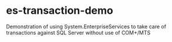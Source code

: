 # es-transaction-demo
Demonstration of using System.EnterpriseServices to take care of transactions against SQL Server without use of COM+/MTS
